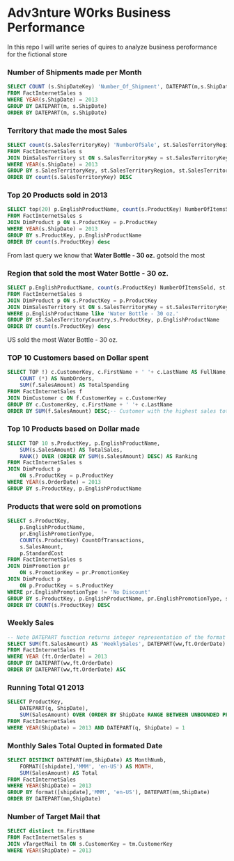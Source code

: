 # Adv3nture W0rks Business Performance
In this repo I will write series of quires to analyze business peroformance for the fictional store


### Number of Shipments made per Month

```SQL
SELECT COUNT (s.ShipDateKey) 'Number_Of_Shipment', DATEPART(m,s.ShipDate) as 'MonthNumb'
FROM FactInternetSales s
WHERE YEAR(s.ShipDate) = 2013
GROUP BY DATEPART(m, s.ShipDate) 
ORDER BY DATEPART(m, s.ShipDate)
```

### Territory that made the most Sales

```SQL
SELECT count(s.SalesTerritoryKey) 'NumberOfSale', st.SalesTerritoryRegion, st.SalesTerritoryCountry 
FROM FactInternetSales s 
JOIN DimSalesTerritory st ON s.SalesTerritoryKey = st.SalesTerritoryKey 
WHERE YEAR(s.ShipDate) = 2013 
GROUP BY s.SalesTerritoryKey, st.SalesTerritoryRegion, st.SalesTerritoryCountry
ORDER BY count(s.SalesTerritoryKey) DESC
```

### Top 20 Products sold in 2013

```SQL
SELECT top(20) p.EnglishProductName, count(s.ProductKey) NumberOfItemsSold  
FROM FactInternetSales s 
JOIN DimProduct p ON s.ProductKey = p.ProductKey 
WHERE YEAR(s.ShipDate) = 2013  
GROUP BY s.ProductKey, p.EnglishProductName 
ORDER BY count(s.ProductKey) desc 
```
From last query we know that **Water Bottle - 30 oz.** gotsold the most

### Region that sold the most Water Bottle - 30 oz. 

```SQL
SELECT p.EnglishProductName, count(s.ProductKey) NumberOfItemsSold, st.SalesTerritoryCountry
FROM FactInternetSales s
JOIN DimProduct p ON s.ProductKey = p.ProductKey
JOIN DimSalesTerritory st ON s.SalesTerritoryKey = st.SalesTerritoryKey
WHERE p.EnglishProductName like 'Water Bottle - 30 oz.'
GROUP BY st.SalesTerritoryCountry,s.ProductKey, p.EnglishProductName
ORDER BY count(s.ProductKey) desc 
```
US sold the most Water Bottle - 30 oz.



### TOP 10 Customers based on Dollar spent

```SQL
SELECT TOP !) c.CustomerKey, c.FirstName + ' '+ c.LastName AS FullName, 
    COUNT (*) AS NumbOrders,
    SUM(f.SalesAmount) AS TotalSpending
FROM FactInternetSales f 
JOIN DimCustomer c ON f.CustomerKey = c.CustomerKey
GROUP BY c.CustomerKey, c.FirstName + ' '+ c.LastName
ORDER BY SUM(f.SalesAmount) DESC;-- Customer with the highest sales total
```
### Top 10 Products based on Dollar made

```SQL
SELECT TOP 10 s.ProductKey, p.EnglishProductName,
    SUM(s.SalesAmount) AS TotalSales,
    RANK() OVER (ORDER BY SUM(s.SalesAmount) DESC) AS Ranking
FROM FactInternetSales s 
JOIN DimProduct p 
    ON s.ProductKey = p.ProductKey
WHERE YEAR(s.OrderDate) = 2013
GROUP BY s.ProductKey, p.EnglishProductName
```

### Products that were sold on promotions 

```SQL
SELECT s.ProductKey, 
    p.EnglishProductName,
    pr.EnglishPromotionType, 
    COUNT(s.ProductKey) CountOfTransactions, 
    s.SalesAmount, 
    p.StandardCost
FROM FactInternetSales s 
JOIN DimPromotion pr 
    ON s.PromotionKey = pr.PromotionKey 
JOIN DimProduct p 
    ON p.ProductKey = s.ProductKey
WHERE pr.EnglishPromotionType != 'No Discount'
GROUP BY s.ProductKey, p.EnglishProductName, pr.EnglishPromotionType, s.SalesAmount, p.StandardCost
ORDER BY COUNT(s.ProductKey) DESC
```

### Weekly Sales
```SQL
-- Note DATEPART function returns integer representation of the format given inside the brackets
SELECT SUM(ft.SalesAmount) AS 'WeeklySales', DATEPART(ww,ft.OrderDate) AS 'WeekNum'
FROM FactInternetSales ft 
WHERE YEAR (ft.OrderDate) = 2013
GROUP BY DATEPART(ww,ft.OrderDate)
ORDER BY DATEPART(ww,ft.OrderDate) ASC
```

### Running Total Q1 2013
```SQL
SELECT ProductKey,
    DATEPART(q, ShipDate), 
    SUM(SalesAmount) OVER (ORDER BY ShipDate RANGE BETWEEN UNBOUNDED PRECEDING AND CURRENT ROW) AS RunningTotal
FROM FactInternetSales
WHERE YEAR(ShipDate) = 2013 AND DATEPART(q, ShipDate) = 1

```

### Monthly Sales Total Oupted in formated Date
```SQL
SELECT DISTINCT DATEPART(mm,ShipDate) AS MonthNumb,
    FORMAT([shipdate],'MMM', 'en-US') AS MONTH,
    SUM(SalesAmount) AS Total
FROM FactInternetSales
WHERE YEAR(ShipDate) = 2013
GROUP BY format([shipdate],'MMM', 'en-US'), DATEPART(mm,ShipDate)
ORDER BY DATEPART(mm,ShipDate)
```

### Number of Target Mail that 
```SQL
SELECT distinct tm.FirstName
FROM FactInternetSales s 
JOIN vTargetMail tm ON s.CustomerKey = tm.CustomerKey
WHERE YEAR(ShipDate) = 2013
```
